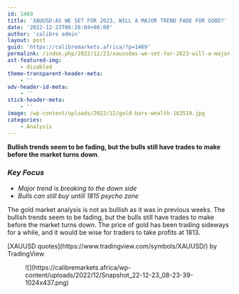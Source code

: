 ```yaml
---
id: 1469
title: 'XAUUSD:AS WE SET FOR 2023, WILL A MAJOR TREND FADE FOR GOOD?'
date: '2022-12-23T06:28:04+00:00'
author: 'calibre admin'
layout: post
guid: 'https://calibremarkets.africa/?p=1469'
permalink: /index.php/2022/12/23/xauusdas-we-set-for-2023-will-a-major-trend-fade-for-good/
ast-featured-img:
    - disabled
theme-transparent-header-meta:
    - ''
adv-header-id-meta:
    - ''
stick-header-meta:
    - ''
image: /wp-content/uploads/2022/12/gold-bars-wealth-163519.jpg
categories:
    - Analysis
---
```


**Bullish trends seem to be fading, but the bulls still have trades to make before the market turns down**.

### *Key Focus*

- *Major trend is breaking to the down side*
- *Bulls can still buy untill 1815 psycho zone*

The gold market analysis is not as bullish as it was in previous weeks. The bullish trends seem to be fading, but the bulls still have trades to make before the market turns down. The price of gold has been trading sideways for a while, and it would be wise for traders to take profits at 1813.

<div class="tradingview-widget-container"><div class="tradingview-widget-container__widget"></div><div class="tradingview-widget-copyright">[<span class="blue-text">XAUUSD quotes</span>](https://www.tradingview.com/symbols/XAUUSD/) by TradingView</div> <script async="" src="https://s3.tradingview.com/external-embedding/embed-widget-symbol-info.js" type="text/javascript">
  {
  "symbol": "OANDA:XAUUSD",
  "width": "100%",
  "locale": "en",
  "colorTheme": "light",
  "isTransparent": true
}
  </script></div><figure class="wp-block-image size-large">![](https://calibremarkets.africa/wp-content/uploads/2022/12/Snapshot_22-12-23_08-23-39-1024x437.png)</figure>